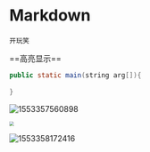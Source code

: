 # Markdown

`开玩笑`

==高亮显示==

```java
public static main(string arg[]){
    
}
```

![1553357560898](D:\GitBook\mybook\assets\1553357560898.png)

<img src='D:\GitBook\mybook\assets\1553357560898.png' style='zoom:50%'>

![1553358172416](D:\GitBook\mybook\assets\1553358172416.png)